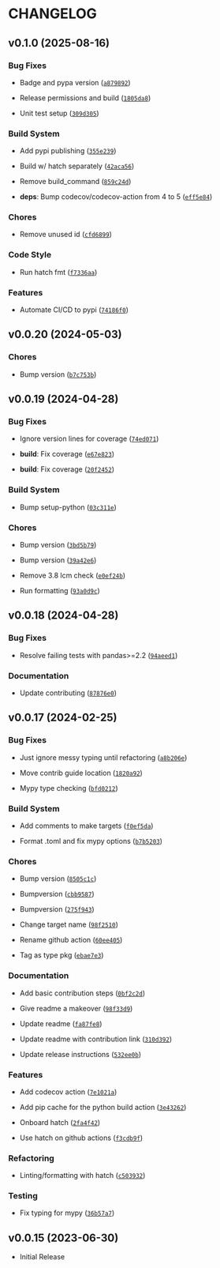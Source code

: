 # CHANGELOG

<!-- version list -->

## v0.1.0 (2025-08-16)

### Bug Fixes

- Badge and pypa version
  ([`a879892`](https://github.com/manmartgarc/stochatreat/commit/a8798922cd5032f41061804bb73ab18be6fe3407))

- Release permissions and build
  ([`1805da8`](https://github.com/manmartgarc/stochatreat/commit/1805da8bc6cb6f0988da8d6bb5c6a027412e890c))

- Unit test setup
  ([`309d305`](https://github.com/manmartgarc/stochatreat/commit/309d3055769d1560d292b2a1d341801f06080fc2))

### Build System

- Add pypi publishing
  ([`355e239`](https://github.com/manmartgarc/stochatreat/commit/355e2396d9abd4fafa230bfce2604adcfba12725))

- Build w/ hatch separately
  ([`42aca56`](https://github.com/manmartgarc/stochatreat/commit/42aca56dba952c94487218e93d6f07e2024c80fb))

- Remove build_command
  ([`859c24d`](https://github.com/manmartgarc/stochatreat/commit/859c24df72976493e19e8fca084a9fa6503d7239))

- **deps**: Bump codecov/codecov-action from 4 to 5
  ([`eff5e84`](https://github.com/manmartgarc/stochatreat/commit/eff5e84b4c55183aeb8a4368f2635a3d05679e98))

### Chores

- Remove unused id
  ([`cfd6899`](https://github.com/manmartgarc/stochatreat/commit/cfd6899411ce78aec54fe56c09305801bc748504))

### Code Style

- Run hatch fmt
  ([`f7336aa`](https://github.com/manmartgarc/stochatreat/commit/f7336aa2a74f2917f8135fa28505a7ae19c92ef3))

### Features

- Automate CI/CD to pypi
  ([`74186f0`](https://github.com/manmartgarc/stochatreat/commit/74186f025fc98b8977b9bc04e5c46b2cf7dd5970))


## v0.0.20 (2024-05-03)

### Chores

- Bump version
  ([`b7c753b`](https://github.com/manmartgarc/stochatreat/commit/b7c753b49c56fc0cad75c63f1e408d6ef22dbd48))


## v0.0.19 (2024-04-28)

### Bug Fixes

- Ignore version lines for coverage
  ([`74ed071`](https://github.com/manmartgarc/stochatreat/commit/74ed0711bdd129d37f716f903d4382afbafa32d4))

- **build**: Fix coverage
  ([`e67e823`](https://github.com/manmartgarc/stochatreat/commit/e67e823a270e1dfd617649eccb6f5f85cc23166d))

- **build**: Fix coverage
  ([`20f2452`](https://github.com/manmartgarc/stochatreat/commit/20f2452811621518ef6517672f57be8a153fb48b))

### Build System

- Bump setup-python
  ([`03c311e`](https://github.com/manmartgarc/stochatreat/commit/03c311e707fe7b02f635b961fc223cfdcc69baee))

### Chores

- Bump version
  ([`3bd5b79`](https://github.com/manmartgarc/stochatreat/commit/3bd5b797f4c51fddba9abf2dad7c63985313b39f))

- Bump version
  ([`39a42e6`](https://github.com/manmartgarc/stochatreat/commit/39a42e67dac4fb3c152de378267143c821ff409f))

- Remove 3.8 lcm check
  ([`e0ef24b`](https://github.com/manmartgarc/stochatreat/commit/e0ef24be2b5019286db614c06c1b4ef8cfcaad95))

- Run formatting
  ([`93a0d9c`](https://github.com/manmartgarc/stochatreat/commit/93a0d9c9d29ea95646a95d96e29ccf4b86d101c2))


## v0.0.18 (2024-04-28)

### Bug Fixes

- Resolve failing tests with pandas>=2.2
  ([`94aeed1`](https://github.com/manmartgarc/stochatreat/commit/94aeed1378aa4fef5bf9e483513637b57711a49a))

### Documentation

- Update contributing
  ([`87876e0`](https://github.com/manmartgarc/stochatreat/commit/87876e02242bec9ca60cb9cd2afdab9b16c855df))


## v0.0.17 (2024-02-25)

### Bug Fixes

- Just ignore messy typing until refactoring
  ([`a8b206e`](https://github.com/manmartgarc/stochatreat/commit/a8b206e44912d0fc063212e74ff5fecacacd559d))

- Move contrib guide location
  ([`1820a92`](https://github.com/manmartgarc/stochatreat/commit/1820a929b0d721e7214376ed673ec7cabe63643d))

- Mypy type checking
  ([`bfd0212`](https://github.com/manmartgarc/stochatreat/commit/bfd021227c2adcba73a304e876d51c8db80f5ae5))

### Build System

- Add comments to make targets
  ([`f0ef5da`](https://github.com/manmartgarc/stochatreat/commit/f0ef5da14195056f338433b5b8d08de6ba28245c))

- Format .toml and fix mypy options
  ([`b7b5203`](https://github.com/manmartgarc/stochatreat/commit/b7b5203e25b28a1aebc3f223835613593d418397))

### Chores

- Bump version
  ([`8505c1c`](https://github.com/manmartgarc/stochatreat/commit/8505c1cb1f1c6bb81f13224c9f83956eb2fad863))

- Bumpversion
  ([`cbb9587`](https://github.com/manmartgarc/stochatreat/commit/cbb958765fb086300ab88504a848474df7c67e3b))

- Bumpversion
  ([`275f943`](https://github.com/manmartgarc/stochatreat/commit/275f9436f7c42d09a99450e1f5100576c2225193))

- Change target name
  ([`98f2510`](https://github.com/manmartgarc/stochatreat/commit/98f2510fb28f4a1c1914243ab5da7ed387bee3a6))

- Rename github action
  ([`60ee405`](https://github.com/manmartgarc/stochatreat/commit/60ee40576150c3ce82ce88b6f0f2d2a13526d880))

- Tag as type pkg
  ([`ebae7e3`](https://github.com/manmartgarc/stochatreat/commit/ebae7e36c234dbb901b7d15ee9ab89345ee3b2a3))

### Documentation

- Add basic contribution steps
  ([`0bf2c2d`](https://github.com/manmartgarc/stochatreat/commit/0bf2c2d4d5e6efefc599a2de625a0748eed38a0b))

- Give readme a makeover
  ([`98f33d9`](https://github.com/manmartgarc/stochatreat/commit/98f33d9103d8249a5b40444d2e445aff8b1c5279))

- Update readme
  ([`fa87fe8`](https://github.com/manmartgarc/stochatreat/commit/fa87fe8becb6dc7b26fdf26b42906af27462fbcc))

- Update readme with contribution link
  ([`310d392`](https://github.com/manmartgarc/stochatreat/commit/310d392511ffca1d2c04156ab27591d6ef255c14))

- Update release instructions
  ([`532ee0b`](https://github.com/manmartgarc/stochatreat/commit/532ee0b800b2506200c03df4c4cec1e12064dc02))

### Features

- Add codecov action
  ([`7e1021a`](https://github.com/manmartgarc/stochatreat/commit/7e1021a4a5b9948fd03b917829c2bb82e3992528))

- Add pip cache for the python build action
  ([`3e43262`](https://github.com/manmartgarc/stochatreat/commit/3e4326261660819ed35cc8411f1e9610ec9fc05f))

- Onboard hatch
  ([`2fa4f42`](https://github.com/manmartgarc/stochatreat/commit/2fa4f4222d5d7b7bf212ba016b618a9b90b69276))

- Use hatch on github actions
  ([`f3cdb9f`](https://github.com/manmartgarc/stochatreat/commit/f3cdb9ff46e85408ba95bd6824cac26e42243e83))

### Refactoring

- Linting/formatting with hatch
  ([`c503932`](https://github.com/manmartgarc/stochatreat/commit/c5039328654c2bfd2601614eb826a3f055204e71))

### Testing

- Fix typing for mypy
  ([`36b57a7`](https://github.com/manmartgarc/stochatreat/commit/36b57a729400d67d2ce56334d65a93ecd29ca10a))


## v0.0.15 (2023-06-30)

- Initial Release
